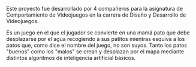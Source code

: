 Este proyecto fue desarrollado por 4 compañeros para la asignatura de Comportamiento de Videojuegos en la carrera de Diseño y Desarrollo de Videojuegos.

Es un juego en el que el jugador se convierte en una mamá pato que debe desplazarse por el agua recogiendo a sus patitos mientras esquiva a los patos que, como dice el nombre del juego, no son suyos.
Tanto los patos "buenos" como los "malos" se crean y desplazan por el mapa mediante distintos algoritmos de inteligencia artificial básicos.
